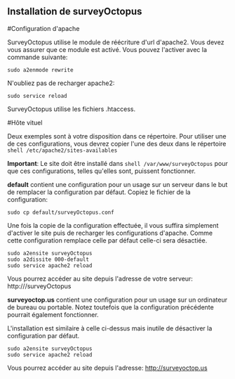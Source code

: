 Installation de surveyOctopus
-----------------------------

#Configuration d'apache

SurveyOctopus utilise le module de réécriture d'url d'apache2. Vous devez vous
assurer que ce module est activé.
Vous pouvez l'activer avec la commande suivante:
```shell
sudo a2enmode rewrite
```

N'oubliez pas de recharger apache2:
```shell
sudo service reload
```
SurveyOctopus utilise les fichiers .htaccess.

#Hôte vituel

Deux exemples sont à votre disposition dans ce répertoire.
Pour utiliser une de ces configurations, vous devrez copier l'une des deux dans
le répertoire
```shell /etc/apache2/sites-availables```

**Important**: 
Le site doit être installé dans ```shell /var/www/surveyOctopus``` pour que ces 
configurations, telles qu'elles sont, puissent fonctionner.

**default** contient une configuration pour un usage sur un serveur dans le but de
remplacer la configuration par défaut.	Copiez le fichier de la configuration:

```shell
sudo cp default/surveyOctopus.conf
```

Une fois la copie de la configuration effectuée, il vous suffira simplement
d'activer le site puis de recharger les configurations d'apache. Comme cette
configuration remplace celle par défaut celle-ci sera désactiée.

```shell
sudo a2ensite surveyOctopus
sudo a2dissite 000-default
sudo service apache2 reload
```

Vous pourrez accéder au site depuis l'adresse de votre serveur:
http://<adresse de votre serveur>/surveyOctopus

   **surveyoctop.us** contient une configuration pour un usage sur un ordinateur
   de bureau ou portable. Notez toutefois que la configuration précédente
   pourrait également fonctionner.

L'installation est similaire à celle ci-dessus mais inutile de désactiver la
configuration par défaut.

```shell
sudo a2ensite surveyOctopus
sudo service apache2 reload
```

Vous pourrez accéder au site depuis l'adresse: http://surveyoctop.us

